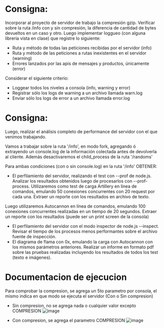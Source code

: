# Consigna:
Incorporar al proyecto de servidor de trabajo la compresión gzip.
Verificar sobre la ruta /info con y sin compresión, la diferencia de cantidad de bytes devueltos en un caso y otro.
Luego implementar loggueo (con alguna librería vista en clase) que registre lo siguiente:
- Ruta y método de todas las peticiones recibidas por el servidor (info)
- Ruta y método de las peticiones a rutas inexistentes en el servidor (warning)
- Errores lanzados por las apis de mensajes y productos, únicamente (error)

Considerar el siguiente criterio:
- Loggear todos los niveles a consola (info, warning y error)
- Registrar sólo los logs de warning a un archivo llamada warn.log
- Enviar sólo los logs de error a un archivo llamada error.log

# Consigna: 
Luego, realizar el análisis completo de performance del servidor con el que venimos trabajando.

Vamos a trabajar sobre la ruta '/info', en modo fork, agregando ó extrayendo un console.log de la información colectada antes de devolverla al cliente. Además desactivaremos el child_process de la ruta '/randoms'

Para ambas condiciones (con o sin console.log) en la ruta '/info' OBTENER:
- El perfilamiento del servidor, realizando el test con --prof de node.js. Analizar los resultados obtenidos luego de procesarlos con --prof-process. 
Utilizaremos como test de carga Artillery en línea de comandos, emulando 50 conexiones concurrentes con 20 request por cada una. Extraer un reporte con los resultados en archivo de texto.

Luego utilizaremos Autocannon en línea de comandos, emulando 100 conexiones concurrentes realizadas en un tiempo de 20 segundos. Extraer un reporte con los resultados (puede ser un print screen de la consola)
- El perfilamiento del servidor con el modo inspector de node.js --inspect. Revisar el tiempo de los procesos menos performantes sobre el archivo fuente de inspección.
- El diagrama de flama con 0x, emulando la carga con Autocannon con los mismos parámetros anteriores.
Realizar un informe en formato pdf sobre las pruebas realizadas incluyendo los resultados de todos los test (texto e imágenes).

# Documentacion de ejecucion
Para comprobar la compresion, se agrega un 5to parametro por consola, el mismo indica en que modo se ejecuta el servidor (Con o Sin compresion)
- Sin compresion, no se agrega nada o cualquier valor excepto COMPRESION
![image](https://github.com/carlosmbelmonte/repoBackend/blob/main/desafio_BalanceCarga/public/imagen/endpointINFO_sinCompresion.png)

- Con compresion, se agrega el parametro COMPRESION
![image](https://github.com/carlosmbelmonte/repoBackend/blob/main/desafio_BalanceCarga/public/imagen/endpointINFO_conCompresion.png)



